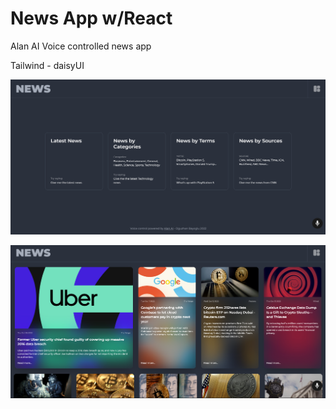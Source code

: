 # News App w/React

Alan AI Voice controlled news app

Tailwind - daisyUI

![alt text](https://github.com/oguzhanbayoglu/voice-news/blob/main/public/2.png?raw=true)

![alt text](https://github.com/oguzhanbayoglu/voice-news/blob/main/public/1.png?raw=true)

